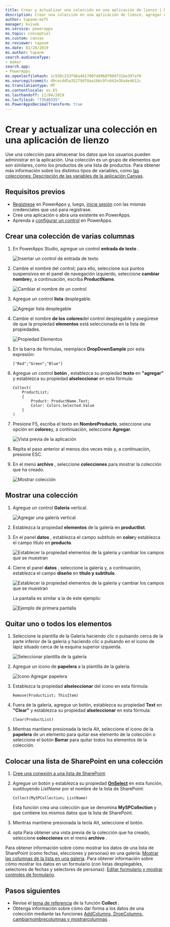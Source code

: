 ```yaml
---
title: Crear y actualizar una colección en una aplicación de lienzo | Microsoft Docs
description: Crear una colección en una aplicación de lienzo, agregar elementos a la colección y quitar uno o todos los elementos de él
author: tapanm-msft
manager: kvivek
ms.service: powerapps
ms.topic: conceptual
ms.custom: canvas
ms.reviewer: tapanm
ms.date: 01/28/2019
ms.author: tapanm
search.audienceType:
- maker
search.app:
- PowerApps
ms.openlocfilehash: 1c930c233f96a481700748960f90d731be397af0
ms.sourcegitcommit: d9cecdd5a35279d78aa1b6c9fc642e36a4e4612c
ms.translationtype: MT
ms.contentlocale: es-ES
ms.lasthandoff: 11/04/2019
ms.locfileid: "73540335"
ms.PowerAppsDecimalTransform: true
---
```

# <a name="create-and-update-a-collection-in-a-canvas-app"></a>Crear y actualizar una colección en una aplicación de lienzo

Use una colección para almacenar los datos que los usuarios pueden administrar en la aplicación. Una colección es un grupo de elementos que son similares, como los productos de una lista de productos. Para obtener más información sobre los distintos tipos de variables, como [las colecciones: Descripción de las variables de la aplicación Canvas](working-with-variables.md).

## <a name="prerequisites"></a>Requisitos previos

- [Regístrese](../signup-for-powerapps.md) en PowerApps y, luego, [inicie sesión](https://make.powerapps.com?utm_source=padocs&utm_medium=linkinadoc&utm_campaign=referralsfromdoc) con las mismas credenciales que usó para registrase.
- Cree una aplicación o abra una existente en PowerApps.
- Aprenda a [configurar un control](add-configure-controls.md) en PowerApps.

## <a name="create-a-multicolumn-collection"></a>Crear una colección de varias columnas

1. En PowerApps Studio, agregue un control **entrada de texto** .

    ![Insertar un control de entrada de texto](./media/create-update-collection/add-textbox.png)

1. Cambie el nombre del control; para ello, seleccione sus puntos suspensivos en el panel de navegación izquierdo, seleccione **cambiar nombre**y, a continuación, escriba **ProductName**.

    ![Cambiar el nombre de un control](./media/create-update-collection/rename-textbox.png)

1. Agregue un control **lista** desplegable.

    ![Agregar lista desplegable](./media/create-update-collection/add-dropdown.png)

1. Cambie el nombre **de los** **colores**del control desplegable y asegúrese de que la propiedad **elementos** está seleccionada en la lista de propiedades.

    ![Propiedad Elementos](./media/create-update-collection/items-property.png)

1. En la barra de fórmulas, reemplace **DropDownSample** por esta expresión:

    `["Red";"Green";"Blue"]`

1. Agregue un control **botón** , establezca su propiedad **texto** en **"agregar"** y establezca su propiedad **alseleccionar** en esta fórmula:

    ```powerapps-comma
    Collect(
        ProductList;
        {
            Product: ProductName.Text;
            Color: Colors.Selected.Value
        }
    )
    ```

1. Presione F5, escriba el texto en **NombreProducto**, seleccione una opción en **colores**y, a continuación, seleccione **Agregar**.

    ![Vista previa de la aplicación](./media/create-update-collection/preview-add.png)

1. Repita el paso anterior al menos dos veces más y, a continuación, presione ESC.

1. En el menú **archivo** , seleccione **colecciones** para mostrar la colección que ha creado.

    ![Mostrar colección](./media/create-update-collection/show-collection.png)

## <a name="show-a-collection"></a>Mostrar una colección

1. Agregue un control **Galería** vertical.

    ![Agregar una galería vertical](./media/create-update-collection/add-gallery.png)

1. Establezca la propiedad **elementos** de la galería en **productlist**.

1. En el panel **datos** , establezca el campo subtítulo en **color**y establezca el campo título en **producto**.

    ![Establecer la propiedad elementos de la galería y cambiar los campos que se muestran](./media/create-update-collection/configure-gallery.png)

1. Cierre el panel **datos** , seleccione la galería y, a continuación, establezca el campo **diseño** en **título y subtítulo**.

    ![Establecer la propiedad elementos de la galería y cambiar los campos que se muestran](./media/create-update-collection/change-layout.png)

    La pantalla es similar a la de este ejemplo:

    ![Ejemplo de primera pantalla](./media/create-update-collection/screen-example1.png)

## <a name="remove-one-or-all-items"></a>Quitar uno o todos los elementos

1. Seleccione la plantilla de la Galería haciendo clic o pulsando cerca de la parte inferior de la galería y haciendo clic o pulsando en el icono de lápiz situado cerca de la esquina superior izquierda.

    ![Seleccionar plantilla de la galería](./media/create-update-collection/select-template.png)

1. Agregue un icono de **papelera** a la plantilla de la galería.

    ![Icono Agregar papelera](./media/create-update-collection/trash-icon.png)

1. Establezca la propiedad **alseleccionar** del icono en esta fórmula:

    `Remove(ProductList; ThisItem)`

1. Fuera de la galería, agregue un botón, establezca su propiedad **Text** en **"Clear"** y establezca su propiedad **alseleccionar** en esta fórmula:

    `Clear(ProductList)`

1. Mientras mantiene presionada la tecla Alt, seleccione el icono de la **papelera** de un elemento para quitar ese elemento de la colección o seleccione el botón **Borrar** para quitar todos los elementos de la colección.

## <a name="put-a-sharepoint-list-into-a-collection"></a>Colocar una lista de SharePoint en una colección

1. [Cree una conexión a una lista de SharePoint](connections/connection-sharepoint-online.md#create-a-connection).

1. Agregue un botón y establezca su propiedad **[OnSelect](controls/properties-core.md)** en esta función, sustituyendo *ListName* por el nombre de la lista de SharePoint:<br>

    `Collect(MySPCollection; ListName)`

    Esta función crea una colección que se denomina **MySPCollection** y que contiene los mismos datos que la lista de SharePoint.

1. Mientras mantiene presionada la tecla Alt, seleccione el botón.

1. opta Para obtener una vista previa de la colección que ha creado, seleccione **colecciones** en el menú **archivo** .

Para obtener información sobre cómo mostrar los datos de una lista de SharePoint (como fechas, elecciones y personas) en una galería: [Mostrar las columnas de la lista en una galería](connections/connection-sharepoint-online.md#show-list-columns-in-a-gallery). Para obtener información sobre cómo mostrar los datos en un formulario (con listas desplegables, selectores de fechas y selectores de personas): [Editar formulario y mostrar controles de formulario](controls/control-form-detail.md).

## <a name="next-steps"></a>Pasos siguientes

- Revise el [tema de referencia](functions/function-clear-collect-clearcollect.md) de la función **Collect** .
- Obtenga información sobre cómo dar forma a los datos de una colección mediante las funciones [AddColumns, DropColumns, cambiarnombrecolumnas y mostrarcolumnas](functions/function-table-shaping.md) .
